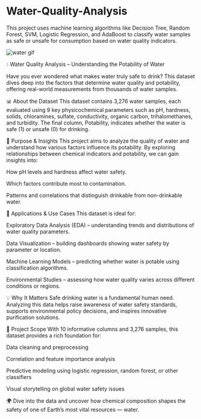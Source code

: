 # Water-Quality-Analysis
This project uses machine learning algorithms like Decision Tree, Random Forest, SVM, Logistic Regression, and AdaBoost to classify water samples as safe or unsafe for consumption based on water quality indicators.

![water gif](https://github.com/user-attachments/assets/98b02ab2-b2a4-48b2-84ee-59e63052af95)


💧 Water Quality Analysis – Understanding the Potability of Water

Have you ever wondered what makes water truly safe to drink?
This dataset dives deep into the factors that determine water quality and potability, offering real-world measurements from thousands of water samples.

📊 About the Dataset
This dataset contains 3,276 water samples, each evaluated using 9 key physicochemical parameters such as pH, hardness, solids, chloramines, sulfate, conductivity, organic carbon, trihalomethanes, and turbidity.
The final column, Potability, indicates whether the water is safe (1) or unsafe (0) for drinking.

🌱 Purpose & Insights
This project aims to analyze the quality of water and understand how various factors influence its potability.
By exploring relationships between chemical indicators and potability, we can gain insights into:

How pH levels and hardness affect water safety.

Which factors contribute most to contamination.

Patterns and correlations that distinguish drinkable from non-drinkable water.

🧠 Applications & Use Cases
This dataset is ideal for:

Exploratory Data Analysis (EDA) – understanding trends and distributions of water quality parameters.

Data Visualization – building dashboards showing water safety by parameter or location.

Machine Learning Models – predicting whether water is potable using classification algorithms.

Environmental Studies – assessing how water quality varies across different conditions or regions.

💡 Why It Matters
Safe drinking water is a fundamental human need.
Analyzing this data helps raise awareness of water safety standards, supports environmental policy decisions, and inspires innovative purification solutions.

🚀 Project Scope
With 10 informative columns and 3,276 samples, this dataset provides a rich foundation for:

Data cleaning and preprocessing

Correlation and feature importance analysis

Predictive modeling using logistic regression, random forest, or other classifiers

Visual storytelling on global water safety issues

🌍 Dive into the data and uncover how chemical composition shapes the safety of one of Earth’s most vital resources — water.

